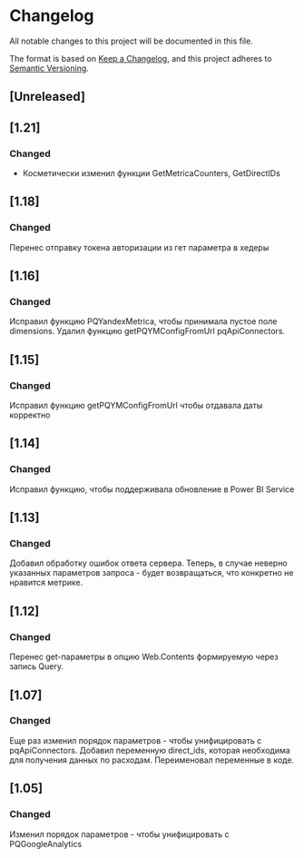 # Changelog
All notable changes to this project will be documented in this file.

The format is based on [Keep a Changelog](https://keepachangelog.com/en/1.0.0/),
and this project adheres to [Semantic Versioning](https://semver.org/spec/v2.0.0.html).

## [Unreleased]

## [1.21] 
### Changed
- Косметически изменил функции GetMetricaCounters, GetDirectIDs

## [1.18]    
### Changed
Перенес отправку токена авторизации из гет параметра в хедеры
    
## [1.16]    
### Changed
Исправил функцию PQYandexMetrica, чтобы принимала пустое поле dimensions. Удалил функцию getPQYMConfigFromUrl pqApiConnectors.

## [1.15]    
### Changed
Исправил функцию getPQYMConfigFromUrl чтобы отдавала даты корректно

## [1.14]    
### Changed
Исправил функцию, чтобы поддерживала обновление в Power BI Service


## [1.13]    
### Changed
Добавил обработку ошибок ответа сервера. Теперь, в случае неверно указанных параметров запроса - будет возвращаться, что конкретно не нравится метрике.

## [1.12]    
### Changed
Перенес get-параметры в опцию Web.Contents формируемую через
    запись Query.

## [1.07]    
### Changed
Еще раз изменил порядок параметров - чтобы унифицировать с pqApiConnectors. Добавил переменную direct_ids, которая необходима для получения данных по расходам. Переименовал переменные в коде.

## [1.05]    
### Changed
  Изменил порядок параметров - чтобы унифицировать с PQGoogleAnalytics
